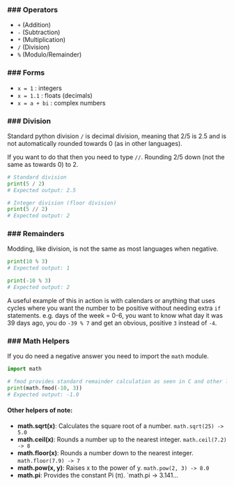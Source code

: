 ### ### Operators

- `+` (Addition)
- `-` (Subtraction)
- `*` (Multiplication)
- `/` (Division)
- `%` (Modulo/Remainder)

### ### Forms

- `x = 1` : integers
- `x = 1.1` : floats (decimals)
- `x = a + bi` : complex numbers

### ### Division

Standard python division `/` is decimal division, meaning that 2/5 is 2.5 and is not automatically rounded towards 0 (as in other languages).

If you want to do that then you need to type `//`. Rounding 2/5 down (not the same as towards 0) to 2.

```python
# Standard division
print(5 / 2)
# Expected output: 2.5

# Integer division (floor division)
print(5 // 2)
# Expected output: 2
```

### ### Remainders

Modding, like division, is not the same as most languages when negative.

```python
print(10 % 3)
# Expected output: 1

print(-10 % 3)
# Expected output: 2
```

A useful example of this in action is with calendars or anything that uses cycles where you want the number to be positive without needing extra `if` statements. e.g. days of the week = 0-6, you want to know what day it was 39 days ago, you do `-39 % 7` and get an obvious, positive `3` instead of `-4`.

### ### Math Helpers

If you do need a negative answer you need to import the `math` module.

```python
import math

# fmod provides standard remainder calculation as seen in C and other languages
print(math.fmod(-10, 3))
# Expected output: -1.0
```

#### Other helpers of note:

- **math.sqrt(x)**: Calculates the square root of a number. `math.sqrt(25) -> 5.0`
- **math.ceil(x)**: Rounds a number up to the nearest integer. `math.ceil(7.2) -> 8`
- **math.floor(x)**: Rounds a number down to the nearest integer. `math.floor(7.9) -> 7`
- **math.pow(x, y)**: Raises x to the power of y. `math.pow(2, 3) -> 8.0`
- **math.pi**: Provides the constant Pi (π). `math.pi -> 3.141...
